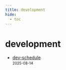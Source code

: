 ```yaml
---
title: development
hide:
  - toc
---
```


# development

- [dev-schedule](/home/dev-schedule/)  
  <small>2025-08-14</small>